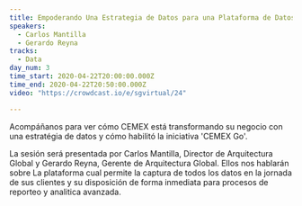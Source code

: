 ```yaml
---
title: Empoderando Una Estrategia de Datos para una Plataforma de Datos en CEMEX
speakers:
  - Carlos Mantilla
  - Gerardo Reyna
tracks:
  - Data
day_num: 3
time_start: 2020-04-22T20:00:00.000Z
time_end: 2020-04-22T20:50:00.000Z
video: "https://crowdcast.io/e/sgvirtual/24"

---
```

Acompáñanos para ver cómo CEMEX está transformando su negocio con una estratégia de datos y cómo habilitó la iniciativa 'CEMEX Go'. 

La sesión será presentada por Carlos Mantilla, Director de Arquitectura Global y Gerardo Reyna, Gerente de Arquitectura Global. Ellos nos hablarán sobre La plataforma cual permite la captura de todos los datos en la jornada de sus clientes y su disposición de forma inmediata para procesos de reporteo y analitica avanzada.